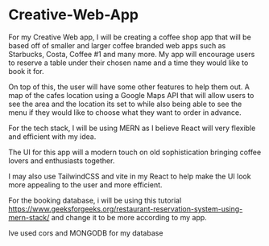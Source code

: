 # Creative-Web-App

For my Creative Web app, I will be creating a coffee shop app that will be based off of smaller and larger coffee branded web apps such as Starbucks, Costa, Coffee #1 and many more. My app will encourage users to reserve a table under their chosen name and a time they would like to book it for.

On top of this, the user will have some other features to help them out. A map of the cafes location using a Google Maps API that will allow users to see the area and the location its set to while also being able to see the menu if they would like to choose what they want to order in advance.

For the tech stack, I will be using MERN as I believe React will very flexible and efficient with my idea.

The UI for this app will a modern touch on old sophistication bringing coffee lovers and enthusiasts together.

I may also use TailwindCSS and vite in my React to help make the UI look more appealing to the user and more efficient.

For the booking database, i will be using this tutorial https://www.geeksforgeeks.org/restaurant-reservation-system-using-mern-stack/ and change it to be more according to my app.

Ive used cors and MONGODB for my database 